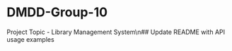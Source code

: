 # DMDD-Group-10
Project Topic - Library Management System\n## Update README with API usage examples
